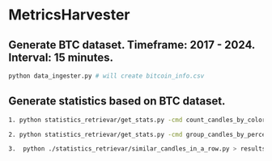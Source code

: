 # MetricsHarvester

## Generate BTC dataset. Timeframe: 2017 - 2024. Interval: 15 minutes.
```bash 
python data_ingester.py # will create bitcoin_info.csv
```

## Generate statistics based on BTC dataset.
```bash
1. python statistics_retrievar/get_stats.py -cmd count_candles_by_color -i data/bitcoin_2017_2024.csv -o stats_results/count_candles_by_color_results.txt

2. python statistics_retrievar/get_stats.py -cmd group_candles_by_percentage_change -i data/bitcoin_2017_2024.csv -o stats_results/percentage_movement_bucket_size_2.txt -bz 2

3.  python ./statistics_retrievar/similar_candles_in_a_row.py > results.txt # requirest ./data/bitcoin_info.csv
```
